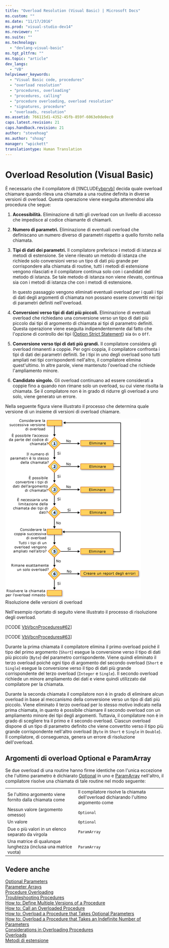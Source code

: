 ```yaml
---
title: "Overload Resolution (Visual Basic) | Microsoft Docs"
ms.custom: ""
ms.date: "11/17/2016"
ms.prod: "visual-studio-dev14"
ms.reviewer: ""
ms.suite: ""
ms.technology: 
  - "devlang-visual-basic"
ms.tgt_pltfrm: ""
ms.topic: "article"
dev_langs: 
  - "VB"
helpviewer_keywords: 
  - "Visual Basic code, procedures"
  - "overload resolution"
  - "procedures, overloading"
  - "procedures, calling"
  - "procedure overloading, overload resolution"
  - "signatures, procedure"
  - "overloads, resolution"
ms.assetid: 766115d1-4352-45fb-859f-6063e0de0ec0
caps.latest.revision: 21
caps.handback.revision: 21
author: "stevehoag"
ms.author: "shoag"
manager: "wpickett"
translationtype: Human Translation
---
```

# Overload Resolution (Visual Basic)
È necessario che il compilatore di [!INCLUDE[vbprvb](../../../../csharp/programming-guide/concepts/linq/includes/vbprvb_md.md)] decida quale overload chiamare quando rileva una chiamata a una routine definita in diverse versioni di overload.  Questa operazione viene eseguita attenendosi alla procedura che segue:  
  
1.  **Accessibilità.** Eliminazione di tutti gli overload con un livello di accesso che impedisce al codice chiamante di chiamarli.  
  
2.  **Numero di parametri.** Eliminazione di eventuali overload che definiscano un numero diverso di parametri rispetto a quello fornito nella chiamata.  
  
3.  **Tipi di dati dei parametri.** Il compilatore preferisce i metodi di istanza ai metodi di estensione.  Se viene rilevato un metodo di istanza che richiede solo conversioni verso un tipo di dati più grande per corrispondere alla chiamata di routine, tutti i metodi di estensione vengono rilasciati e il compilatore continua solo con i candidati del metodo di istanza.  Se tale metodo di istanza non viene rilevato, continua sia con i metodi di istanza che con i metodi di estensione.  
  
     In questo passaggio vengono eliminati eventuali overload per i quali i tipi di dati degli argomenti di chiamata non possano essere convertiti nei tipi di parametri definiti nell'overload.  
  
4.  **Conversioni verso tipi di dati più piccoli.** Eliminazione di eventuali overload che richiedano una conversione verso un tipo di dati più piccolo dai tipi di argomento di chiamata ai tipi di parametro definiti.  Questa operazione viene eseguita indipendentemente dal fatto che l'opzione di controllo dei tipi \([Option Strict Statement](../../../../visual-basic/language-reference/statements/option-strict-statement.md)\) sia `On` o `Off`.  
  
5.  **Conversione verso tipi di dati più grandi.** Il compilatore considera gli overload rimanenti a coppie.  Per ogni coppia, il compilatore confronta i tipi di dati dei parametri definiti.  Se i tipi in uno degli overload sono tutti ampliati nei tipi corrispondenti nell'altro, il compilatore elimina quest'ultimo.  In altre parole, viene mantenuto l'overload che richiede l'ampliamento minore.  
  
6.  **Candidato singolo.** Gli overload continuano ad essere considerati a coppie fino a quando non rimane solo un overload, su cui viene risolta la chiamata.  Se il compilatore non è in grado di ridurre gli overload a uno solo, viene generato un errore.  
  
 Nella seguente figura viene illustrato il processo che determina quale versione di un insieme di versioni di overload chiamare.  
  
 ![Diagramma di flusso del processo di risoluzione degli overload](../../../../visual-basic/programming-guide/language-features/procedures/media/overloadres.gif "OverloadRes")  
Risoluzione delle versioni di overload  
  
 Nell'esempio riportato di seguito viene illustrato il processo di risoluzione degli overload.  
  
 [!CODE [VbVbcnProcedures#62](../CodeSnippet/VS_Snippets_VBCSharp/VbVbcnProcedures#62)]  
  
 [!CODE [VbVbcnProcedures#63](../CodeSnippet/VS_Snippets_VBCSharp/VbVbcnProcedures#63)]  
  
 Durante la prima chiamata il compilatore elimina il primo overload poiché il tipo del primo argomento \(`Short`\) esegue la conversione verso il tipo di dati più piccolo \(`Byte`\) del parametro corrispondente.  Viene quindi eliminato il terzo overload poiché ogni tipo di argomento del secondo overload \(`Short` e `Single`\) esegue la conversione verso il tipo di dati più grande corrispondente del terzo overload \(`Integer` e `Single`\).  Il secondo overload richiede un minore ampliamento dei dati e viene quindi utilizzato dal compilatore per la chiamata.  
  
 Durante la seconda chiamata il compilatore non è in grado di eliminare alcun overload in base al meccanismo della conversione verso un tipo di dati più piccolo.  Viene eliminato il terzo overload per lo stesso motivo indicato nella prima chiamata, in quanto è possibile chiamare il secondo overload con un ampliamento minore dei tipi degli argomenti.  Tuttavia, il compilatore non è in grado di scegliere tra il primo e il secondo overload.  Ciascun overload dispone di un tipo di parametro definito che viene convertito verso il tipo più grande corrispondente nell'altro overload \(`Byte` in `Short` e `Single` in `Double`\).  Il compilatore, di conseguenza, genera un errore di risoluzione dell'overload.  
  
## Argomenti di overload Optional e ParamArray  
 Se due overload di una routine hanno firme identiche con l'unica eccezione che l'ultimo parametro è dichiarato [Optional](../../../../visual-basic/language-reference/modifiers/optional.md) in uno e [ParamArray](../../../../visual-basic/language-reference/modifiers/paramarray.md) nell'altro, il compilatore risolve una chiamata di tale routine nel modo seguente:  
  
|||  
|-|-|  
|Se l'ultimo argomento viene fornito dalla chiamata come|Il compilatore risolve la chiamata dell'overload dichiarando l'ultimo argomento come|  
|Nessun valore \(argomento omesso\)|`Optional`|  
|Un valore|`Optional`|  
|Due o più valori in un elenco separato da virgola|`ParamArray`|  
|Una matrice di qualunque lunghezza \(inclusa una matrice vuota\)|`ParamArray`|  
  
## Vedere anche  
 [Optional Parameters](../../../../visual-basic/programming-guide/language-features/procedures/optional-parameters.md)   
 [Parameter Arrays](../../../../visual-basic/programming-guide/language-features/procedures/parameter-arrays.md)   
 [Procedure Overloading](../../../../visual-basic/programming-guide/language-features/procedures/procedure-overloading.md)   
 [Troubleshooting Procedures](../../../../visual-basic/programming-guide/language-features/procedures/troubleshooting-procedures.md)   
 [How to: Define Multiple Versions of a Procedure](../../../../visual-basic/programming-guide/language-features/procedures/how-to-define-multiple-versions-of-a-procedure.md)   
 [How to: Call an Overloaded Procedure](../../../../visual-basic/programming-guide/language-features/procedures/how-to-call-an-overloaded-procedure.md)   
 [How to: Overload a Procedure that Takes Optional Parameters](../../../../visual-basic/programming-guide/language-features/procedures/how-to-overload-a-procedure-that-takes-optional-parameters.md)   
 [How to: Overload a Procedure that Takes an Indefinite Number of Parameters](../../../../visual-basic/programming-guide/language-features/procedures/how-to-overload-a-procedure-that-takes-an-indefinite-number-of-parameters.md)   
 [Considerations in Overloading Procedures](../../../../visual-basic/programming-guide/language-features/procedures/considerations-in-overloading-procedures.md)   
 [Overloads](../../../../visual-basic/language-reference/modifiers/overloads.md)   
 [Metodi di estensione](../../../../visual-basic/programming-guide/language-features/procedures/extension-methods.md)